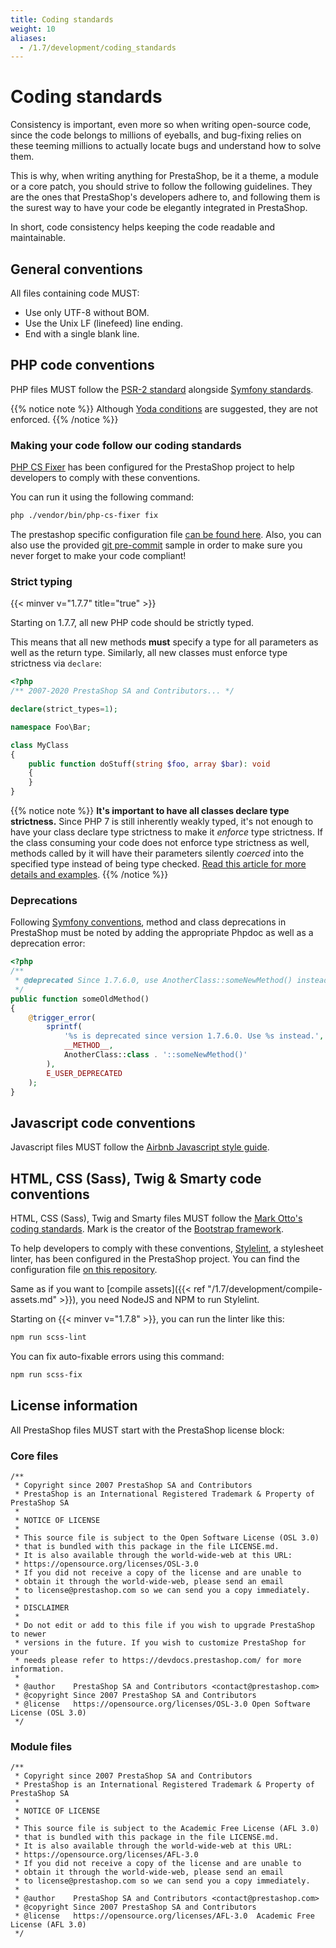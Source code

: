 ```yaml
---
title: Coding standards
weight: 10
aliases:
  - /1.7/development/coding_standards
---
```


# Coding standards

Consistency is important, even more so when writing open-source code, since the code belongs to millions of eyeballs, and bug-fixing relies on these teeming millions to actually locate bugs and understand how to solve them.

This is why, when writing anything for PrestaShop, be it a theme, a module or a core patch, you should strive to follow the following guidelines. They are the ones that PrestaShop's developers adhere to, and following them is the surest way to have your code be elegantly integrated in PrestaShop.

In short, code consistency helps keeping the code readable and maintainable.

## General conventions

All files containing code MUST:

* Use only UTF-8 without BOM.
* Use the Unix LF (linefeed) line ending.
* End with a single blank line.

## PHP code conventions

PHP files MUST follow the [PSR-2 standard](https://www.php-fig.org/psr/psr-2/) alongside [Symfony standards](https://symfony.com/doc/3.4/contributing/code/standards.html#structure).

{{% notice note %}}
Although [Yoda conditions](https://en.wikipedia.org/wiki/Yoda_conditions) are suggested, they are not enforced.
{{% /notice %}}

### Making your code follow our coding standards

[PHP CS Fixer](https://cs.sensiolabs.org/) has been configured for the PrestaShop project to help developers to comply with these conventions.

You can run it using the following command:
```bash
php ./vendor/bin/php-cs-fixer fix
```

The prestashop specific configuration file [can be found here](https://github.com/PrestaShop/PrestaShop/blob/develop/.php_cs.dist). Also, you can also use the provided [git pre-commit](https://github.com/PrestaShop/PrestaShop/tree/develop/.github/contrib) sample in order to make sure you never forget to make your code compliant!

### Strict typing
{{< minver v="1.7.7" title="true" >}}

Starting on 1.7.7, all new PHP code should be strictly typed.

This means that all new methods **must** specify a type for all parameters as well as the return type. Similarly, all new classes must enforce type strictness via `declare`:

```php
<?php
/** 2007-2020 PrestaShop SA and Contributors... */

declare(strict_types=1);

namespace Foo\Bar;

class MyClass
{
    public function doStuff(string $foo, array $bar): void
    {
    }   
}
```

{{% notice note %}}
**It's important to have all classes declare type strictness.** Since PHP 7 is still inherently weakly typed, it's not enough to have your class declare type strictness to make it _enforce_ type strictness. If the class consuming your code does not enforce type strictness as well, methods called by it will have their parameters silently _coerced_ into the specified type instead of being type checked. [Read this article for more details and examples](https://dev.to/robdwaller/how-php-type-declarations-actually-work-1mm5).
{{% /notice %}}

### Deprecations

Following [Symfony conventions](https://symfony.com/doc/3.4/contributing/code/conventions.html#deprecating-code), method and class deprecations in PrestaShop must be noted by adding the appropriate Phpdoc as well as a deprecation error:

```php
<?php
/**
 * @deprecated Since 1.7.6.0, use AnotherClass::someNewMethod() instead.
 */
public function someOldMethod()
{
    @trigger_error(
        sprintf(
            '%s is deprecated since version 1.7.6.0. Use %s instead.',
            __METHOD__,
            AnotherClass::class . '::someNewMethod()'
        ),
        E_USER_DEPRECATED
    );
}
```

## Javascript code conventions

Javascript files MUST follow the [Airbnb Javascript style guide](https://github.com/airbnb/javascript).

## HTML, CSS (Sass), Twig & Smarty code conventions

HTML, CSS (Sass), Twig and Smarty files MUST follow the [Mark Otto's coding standards](https://codeguide.co/).
Mark is the creator of the [Bootstrap framework](https://getbootstrap.com/).

To help developers to comply with these conventions, [Stylelint](https://stylelint.io/), a stylesheet linter, has been configured in the PrestaShop project. You can find the configuration file [on this repository](https://github.com/PrestaShop/stylelint-config).

Same as if you want to [compile assets]({{< ref "/1.7/development/compile-assets.md" >}}), you need NodeJS and NPM to run Stylelint.

Starting on {{< minver v="1.7.8" >}}, you can run the linter like this:

```bash
npm run scss-lint
```

You can fix auto-fixable errors using this command:

```bash
npm run scss-fix
```

## License information

All PrestaShop files MUST start with the PrestaShop license block:

### Core files

```
/**
 * Copyright since 2007 PrestaShop SA and Contributors
 * PrestaShop is an International Registered Trademark & Property of PrestaShop SA
 *
 * NOTICE OF LICENSE
 *
 * This source file is subject to the Open Software License (OSL 3.0)
 * that is bundled with this package in the file LICENSE.md.
 * It is also available through the world-wide-web at this URL:
 * https://opensource.org/licenses/OSL-3.0
 * If you did not receive a copy of the license and are unable to
 * obtain it through the world-wide-web, please send an email
 * to license@prestashop.com so we can send you a copy immediately.
 *
 * DISCLAIMER
 *
 * Do not edit or add to this file if you wish to upgrade PrestaShop to newer
 * versions in the future. If you wish to customize PrestaShop for your
 * needs please refer to https://devdocs.prestashop.com/ for more information.
 *
 * @author    PrestaShop SA and Contributors <contact@prestashop.com>
 * @copyright Since 2007 PrestaShop SA and Contributors
 * @license   https://opensource.org/licenses/OSL-3.0 Open Software License (OSL 3.0)
 */
```

### Module files

```
/**
 * Copyright since 2007 PrestaShop SA and Contributors
 * PrestaShop is an International Registered Trademark & Property of PrestaShop SA
 *
 * NOTICE OF LICENSE
 *
 * This source file is subject to the Academic Free License (AFL 3.0)
 * that is bundled with this package in the file LICENSE.md.
 * It is also available through the world-wide-web at this URL:
 * https://opensource.org/licenses/AFL-3.0
 * If you did not receive a copy of the license and are unable to
 * obtain it through the world-wide-web, please send an email
 * to license@prestashop.com so we can send you a copy immediately.
 *
 * @author    PrestaShop SA and Contributors <contact@prestashop.com>
 * @copyright Since 2007 PrestaShop SA and Contributors
 * @license   https://opensource.org/licenses/AFL-3.0  Academic Free License (AFL 3.0)
 */
```
